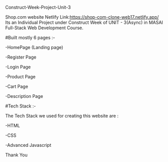 Construct-Week-Project-Unit-3

Shop.com website
Netlify Link:https://shop-com-clone-web17.netlify.app/
Its an Individual Project under Construct Week of UNIT - 3(Async) in MASAI Full-Stack Web Development Course.

#Built mostly 6 pages :-

-HomePage (Landing page)

-Register Page

-Login Page

-Product Page

-Cart Page

-Description Page



#Tech Stack :-

The Tech Stack we used for creating this website are :

 -HTML
 
 -CSS
 
 -Advanced Javascript


Thank You


